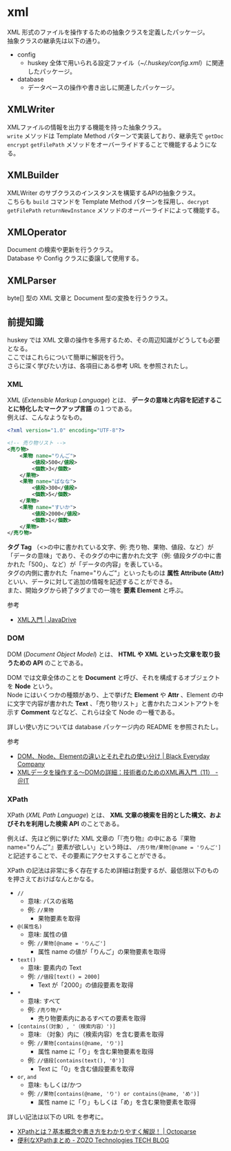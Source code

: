 # xml

XML 形式のファイルを操作するための抽象クラスを定義したパッケージ。  
抽象クラスの継承先は以下の通り。

- config
    - huskey 全体で用いられる設定ファイル（_~/.huskey/config.xml_）に関連したパッケージ。
- database
    - データベースの操作や書き出しに関連したパッケージ。

## XMLWriter

XMLファイルの情報を出力する機能を持った抽象クラス。  
`write` メソッドは Template Method パターンで実装しており、継承先で `getDoc` `encrypt` `getFilePath` メソッドをオーバーライドすることで機能するようになる。

## XMLBuilder

XMLWriter のサブクラスのインスタンスを構築するAPIの抽象クラス。  
こちらも `build` コマンドを Template Method パターンを採用し、`decrypt` `getFilePath` `returnNewInstance` メソッドのオーバーライドによって機能する。

## XMLOperator

Document の検索や更新を行うクラス。  
Database や Config クラスに委譲して使用する。

## XMLParser

byte[] 型の XML 文章と Document 型の変換を行うクラス。

## 前提知識

huskey では XML 文章の操作を多用するため、その周辺知識がどうしても必要となる。  
ここではこれらについて簡単に解説を行う。  
さらに深く学びたい方は、各項目にある参考 URL を参照されたし。

### XML

XML (_Extensible Markup Language_) とは、 **データの意味と内容を記述することに特化したマークアップ言語** の１つである。  
例えば、こんなようなもの。

```xml
<?xml version="1.0" encoding="UTF-8"?>

<!-- 売り物リスト -->
<売り物>
    <果物 name="りんご">
        <値段>500</値段>
        <個数>3</個数>
    </果物>
    <果物 name="ばなな">
        <値段>300</値段>
        <個数>5</個数>
    </果物>
    <果物 name="すいか">
        <値段>2000</値段>
        <個数>1</個数>
    </果物>
</売り物>
```

**タグ Tag** （\<>の中に書かれている文字、例: 売り物、果物、値段、など）が「データの意味」であり、そのタグの中に書かれた文字（例: 値段タグの中に書かれた「500」、など）が「データの内容」を表している。  
タグの内側に書かれた「name="りんご"」といったものは **属性 Attribute (Attr)** といい、データに対して追加の情報を記述することができる。  
また、開始タグから終了タグまでの一塊を **要素 Element** と呼ぶ。

参考

- [XML入門 | JavaDrive](https://www.javadrive.jp/xml/)

### DOM

DOM (_Document Object Model_) とは、 **HTML や XML といった文章を取り扱うための API** のことである。

DOM では文章全体のことを **Document** と呼び、それを構成するオブジェクトを **Node** という。  
Node にはいくつかの種類があり、上で挙げた **Element** や **Attr** 、Element の中に文字で内容が書かれた **Text** 、「売り物リスト」と書かれたコメントアウトを示す **Comment** などなど、これらは全て Node の一種である。

詳しい使い方については database パッケージ内の README を参照されたし。

参考

- [DOM、Node、Elementの違いとそれぞれの使い分け | Black Everyday Company](https://kuroeveryday.blogspot.com/2018/11/difference-between-dom-and-node-and-element.html)
- [XMLデータを操作する～DOMの詳細：技術者のためのXML再入門（11） - ＠IT](https://www.atmarkit.co.jp/ait/articles/0209/10/news002.html)

### XPath

XPath (_XML Path Language_) とは、 **XML 文章の検索を目的とした構文、およびそれを利用した検索 API** のことである。

例えば、先ほど例に挙げた XML 文章の「『売り物』の中にある『果物 name="りんご"』要素が欲しい」という時は、 `/売り物/果物[@name = 'りんご']` と記述することで、その要素にアクセスすることができる。

XPath の記法は非常に多く存在するため詳細は割愛するが、最低限以下のものを押さえておけばなんとかなる。

- `//`
    - 意味: パスの省略
    - 例: `//果物`
        - 果物要素を取得
- `@(属性名)`
    - 意味: 属性の値
    - 例: `//果物[@name = 'りんご']`
        - 属性 name の値が「りんご」の果物要素を取得
- `text()`
    - 意味: 要素内の Text
    - 例: `//値段[text() = 2000]`
        - Text が「2000」の値段要素を取得
- `*`
    - 意味: すべて
    - 例: `/売り物/*`
        - 売り物要素内にあるすべての要素を取得
- `[contains(（対象）, '（検索内容）')]`
    - 意味: （対象）内に（検索内容）を含む要素を取得
    - 例: `//果物[contains(@name, 'り')]`
        - 属性 name に「り」を含む果物要素を取得
    - 例: `//値段[contains(text(), '0')]`
        - Text に「0」を含む値段要素を取得
- `or`, `and`
    - 意味: もしくは/かつ
    - 例: `//果物[contains(@name, 'り') or contains(@name, 'め')]`
        - 属性 name に「り」もしくは「め」を含む果物要素を取得

詳しい記法は以下の URL を参考に。

- [XPathとは？基本概念や書き方をわかりやすく解説！ | Octoparse](https://www.octoparse.jp/blog/xpath-introduction/)
- [便利なXPathまとめ - ZOZO Technologies TECH BLOG](https://techblog.zozo.com/entry/xpath)
